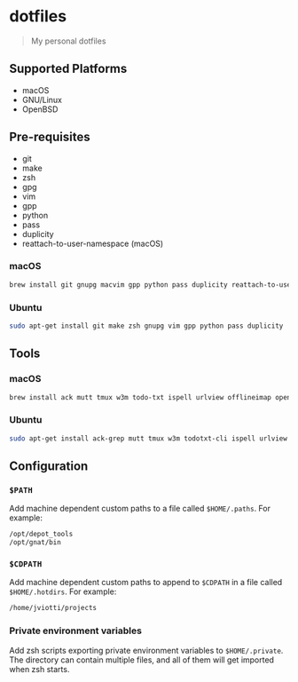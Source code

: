 dotfiles
========

> My personal dotfiles

Supported Platforms
-------------------

- macOS
- GNU/Linux
- OpenBSD

Pre-requisites
--------------

- git
- make
- zsh
- gpg
- vim
- gpp
- python
- pass
- duplicity
- reattach-to-user-namespace (macOS)

### macOS

```sh
brew install git gnupg macvim gpp python pass duplicity reattach-to-user-namespace
```

### Ubuntu

```sh
sudo apt-get install git make zsh gnupg vim gpp python pass duplicity
```

Tools
-----

### macOS

```sh
brew install ack mutt tmux w3m todo-txt ispell urlview offlineimap openssl msmtp
```

### Ubuntu

```sh
sudo apt-get install ack-grep mutt tmux w3m todotxt-cli ispell urlview offlineimap msmtp
```

Configuration
-------------

### `$PATH`

Add machine dependent custom paths to a file called `$HOME/.paths`. For
example:

```sh
/opt/depot_tools
/opt/gnat/bin
```

### `$CDPATH`

Add machine dependent custom paths to append to `$CDPATH` in a file called
`$HOME/.hotdirs`. For example:

```sh
/home/jviotti/projects
```

### Private environment variables

Add zsh scripts exporting private environment variables to `$HOME/.private`.
The directory can contain multiple files, and all of them will get imported
when zsh starts.
